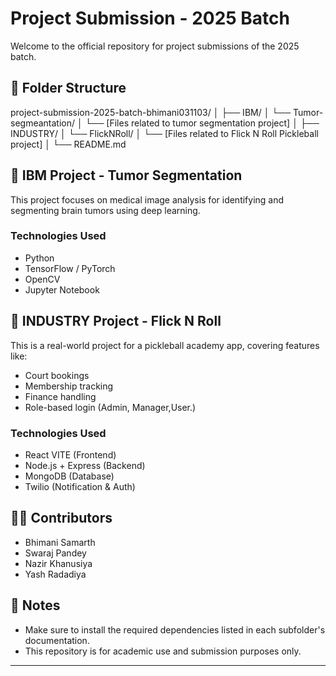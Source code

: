 # Project Submission - 2025 Batch

Welcome to the official repository for project submissions of the 2025 batch.

## 📁 Folder Structure

project-submission-2025-batch-bhimani031103/
│
├── IBM/
│ └── Tumor-segmeantation/
│ └── [Files related to tumor segmentation project]
│
├── INDUSTRY/
│ └── FlickNRoll/
│ └── [Files related to Flick N Roll Pickleball project]
│
└── README.md


## 🧠 IBM Project - Tumor Segmentation

This project focuses on medical image analysis for identifying and segmenting brain tumors using deep learning.

### Technologies Used
- Python
- TensorFlow / PyTorch
- OpenCV
- Jupyter Notebook

## 🏓 INDUSTRY Project - Flick N Roll

This is a real-world project for a pickleball academy app, covering features like:
- Court bookings
- Membership tracking
- Finance handling
- Role-based login (Admin, Manager,User.)

### Technologies Used
- React VITE (Frontend)
- Node.js + Express (Backend)
- MongoDB (Database)
- Twilio (Notification & Auth)

## 🧑‍💻 Contributors

- Bhimani Samarth
- Swaraj Pandey
- Nazir Khanusiya
- Yash Radadiya

## 📌 Notes

- Make sure to install the required dependencies listed in each subfolder's documentation.
- This repository is for academic use and submission purposes only.

---

